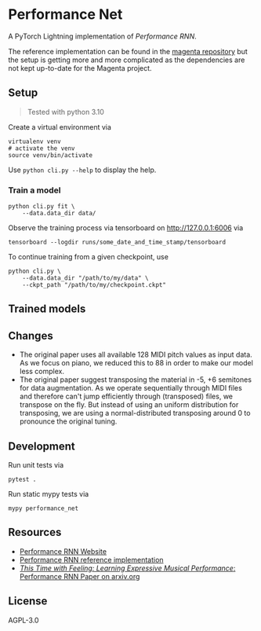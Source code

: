 # Performance Net

A PyTorch Lightning implementation of *Performance RNN*.

The reference implementation can be found in the [magenta repository](https://github.com/magenta/magenta/tree/main/magenta/models/performance_rnn) but the setup is getting more and more complicated as the dependencies are not kept up-to-date for the Magenta project.

## Setup

> Tested with python 3.10

Create a virtual environment via

```shell
virtualenv venv
# activate the venv
source venv/bin/activate
```

Use `python cli.py --help` to display the help.

### Train a model

```shell
python cli.py fit \
    --data.data_dir data/
```

Observe the training process via tensorboard on <http://127.0.0.1:6006> via

```shell
tensorboard --logdir runs/some_date_and_time_stamp/tensorboard
```

To continue training from a given checkpoint, use

```shell
python cli.py \
    --data.data_dir "/path/to/my/data" \
    --ckpt_path "/path/to/my/checkpoint.ckpt"
```

## Trained models

## Changes

* The original paper uses all available 128 MIDI pitch values as input data. As we focus on piano, we reduced this to 88 in order to make our model less complex.
* The original paper suggest transposing the material in -5, +6 semitones for data augmentation. As we operate sequentially through MIDI files and therefore can't jump efficiently through (transposed) files, we transpose on the fly. But instead of using an uniform distribution for transposing, we are using a normal-distributed transposing around 0 to pronounce the original tuning.

## Development

Run unit tests via

```shell
pytest .
```

Run static mypy tests via

```shell
mypy performance_net
```

## Resources

* [Performance RNN Website](https://magenta.tensorflow.org/performance-rnn)
* [Performance RNN reference implementation](https://github.com/magenta/magenta/tree/main/magenta/models/performance_rnn)
* [*This Time with Feeling: Learning Expressive Musical Performance*: Performance RNN Paper on arxiv.org](https://arxiv.org/abs/1808.03715)

## License

AGPL-3.0
